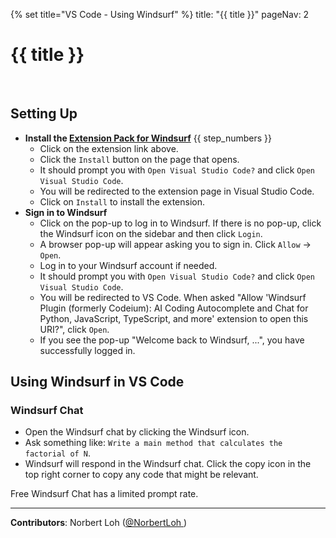 {% set title="VS Code - Using Windsurf" %}
<frontmatter>
  title: "{{ title }}"
  pageNav: 2
</frontmatter>

<include src="../common/common-fragments.md#wip-warning" />

# {{ title }}

<include src="./windsurfContent.md#title-id" var-ide="Visual Studio Code"/>
<br/>

<include src="windsurfContent.md#prereq" />

## Setting Up

* **Install the [Extension Pack for Windsurf](https://marketplace.visualstudio.com/items?itemName=Codeium.codeium)** {{ step_numbers }}
  * Click on the extension link above.
  * Click the `Install` button on the page that opens.
  * It should prompt you with `Open Visual Studio Code?` and click `Open Visual Studio Code`.
  * You will be redirected to the extension page in Visual Studio Code.
  * Click on `Install` to install the extension.
* **Sign in to Windsurf**
  * Click on the pop-up to log in to Windsurf. If there is no pop-up, click the Windsurf icon on the sidebar and then click `Login`.<br>
    <pic src="images/vscWindsurf/login.png" width="400" />
  * A browser pop-up will appear asking you to sign in. Click `Allow` → `Open`.
  * Log in to your Windsurf account if needed.
  * It should prompt you with `Open Visual Studio Code?` and click `Open Visual Studio Code`.
  * You will be redirected to VS Code. When asked "Allow 'Windsurf Plugin (formerly Codeium): AI Coding Autocomplete and Chat for Python, JavaScript, TypeScript, and more' extension to open this URI?", click `Open`.
  * If you see the pop-up "Welcome back to Windsurf, ...", you have successfully logged in.
  
## Using Windsurf in VS Code

<include src="./windsurfContent.md#basic-code-completion-id" var-imgurl="images/vscWindsurf/windsurfSuggestion.png" />

### Windsurf Chat
  * Open the Windsurf chat by clicking the Windsurf icon.<br>
    <pic src="images/vscWindsurf/windsurfChat.png" width="400" />
  * Ask something like: `Write a main method that calculates the factorial of N`.
  * Windsurf will respond in the Windsurf chat. Click the copy icon in the top right corner to copy any code that might be relevant.
  <box type="warning" seamless>
    Free Windsurf Chat has a limited prompt rate.
    </box>

<include src="./windsurfContent.md#windsurf-inline-chat-id" var-imgurl="images/vscWindsurf/windsurfInline.png" />

<include src="./windsurfContent.md#windsurf-default-commands-id" 
var-commandsimgurl="images/vscWindsurf/windsurfCommands.png"
var-refactorimgurl="images/vscWindsurf/windsurfRefactor.png" />
</include>

---

**Contributors**: Norbert Loh ([@NorbertLoh ](https://github.com/NorbertLoh ))
